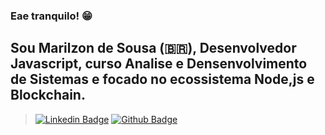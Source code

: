 ### Eae tranquilo! 😁

## Sou Marilzon de Sousa (🇧🇷), Desenvolvedor Javascript, curso Analise e Densenvolvimento de Sistemas e focado no ecossistema Node,js e Blockchain.
 
 > [![Linkedin Badge](https://img.shields.io/badge/-LinkedIn-blue?style=flat-square&logo=Linkedin&logoColor=white&link=https://www.linkedin.com/in/marilzon)](https://www.linkedin.com/in/marilzon) 
 > [![Github Badge](https://img.shields.io/badge/-Github-000?style=flat-square&logo=Github&logoColor=white&link=https://marilzon.github.io/maril-dev/)](https://marilzon.github.io/maril-dev/) 
